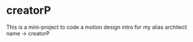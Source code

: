 # creatorP
This is a mini-project to code a motion design intro for my alias architect name -> creatorP
